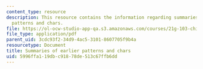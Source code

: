 ```yaml
---
content_type: resource
description: This resource contains the information regarding summaries of earlier
  patterns and chars.
file: https://ol-ocw-studio-app-qa.s3.amazonaws.com/courses/21g-103-chinese-iii-regular-fall-2005/5996ffa119dbc91878de513c67ffb6dd_MIT21G_103F05_uni1_7_rvw.pdf
file_type: application/pdf
parent_uid: 3cdc93f2-34d9-4ac5-3101-8607705f9b4a
resourcetype: Document
title: Summaries of earlier patterns and chars
uid: 5996ffa1-19db-c918-78de-513c67ffb6dd
---
```

